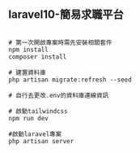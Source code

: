 ## laravel10-簡易求職平台

```shell

# 第一次開啟專案時需先安裝相關套件
npm install
composer install

# 建置資料庫
php artisan migrate:refresh --seed

# 自行去更改.env的資料庫連線資訊

# 啟動tailwindcss
npm run dev

#啟動laravel專案
php artisan server 
```
